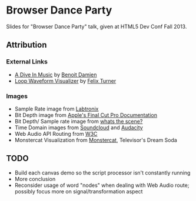 # Browser Dance Party

Slides for "Browser Dance Party" talk, given at HTML5 Dev Conf Fall 2013.

## Attribution

### External Links

* [A Dive In Music](http://do.adive.in/music) by [Benoit Damien](http://twitter.com/_vor)
* [Loop Waveform Visualizer](http://airtightinteractive.com/demos/js/reactive/) by [Felix Turner](https://twitter.com/felixturner)

### Images
* Sample Rate image from [Labtronix](http://labtronix.co.uk/drupal/content/about-oscilloscope-sample-rate)
* Bit Depth image from [Apple's Final Cut Pro Documentation](http://documentation.apple.com/en/finalcutpro/usermanual/Art/L01/L0108_BitGraph.png)
* Bit Depth/ Sample rate image from [whats the scene?](http://whatsthescene.com/gear/the-idiots-introduction-to-audio-interfaces-part-i/)
* Time Domain images from [Soundcloud](http://soundcloud.com) and [Audacity](http://audacity.sourceforge.net/)
* Web Audio API Routing from [W3C](https://dvcs.w3.org/hg/audio/raw-file/tip/webaudio/images/modular-routing2.png)
* Monstercat Visualization from [Monstercat](http://www.youtube.com/watch?v=g7rtC0Cjo08&list=UUJ6td3C9QlPO9O_J5dF4ZzA), Televisor's Dream Soda

## TODO

* Build each canvas demo so the script processor isn't constantly running
* More conclusion
* Reconsider usage of word "nodes" when dealing with Web Audio route; possibly focus more on signal/transformation aspect
